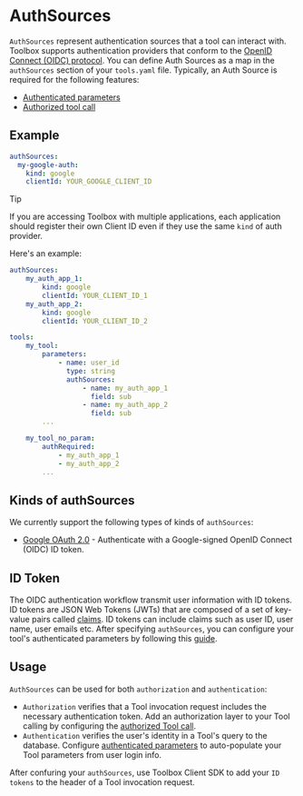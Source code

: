 # AuthSources

`AuthSources` represent authentication sources that a tool can interact with.
Toolbox supports authentication providers that conform to the [OpenID Connect
(OIDC) protocol](https://openid.net/developers/how-connect-works/). You can
define Auth Sources as a map in the `authSources` section of your `tools.yaml`
file. Typically, an Auth Source is required for the following features:

- [Authenticated parameters](../tools/README.md#authenticated-parameters)
- [Authorized tool call](../tools/README.md#authorized-tool-call)

## Example

```yaml
authSources:
  my-google-auth:
    kind: google
    clientId: YOUR_GOOGLE_CLIENT_ID
```

> [!TIP]
> If you are accessing Toolbox with multiple applications, each application
> should register their own Client ID even if they use the same `kind` of auth
> provider.
>
> Here's an example:
>
> ```yaml
> authSources:
>     my_auth_app_1:
>         kind: google
>         clientId: YOUR_CLIENT_ID_1
>     my_auth_app_2:
>         kind: google
>         clientId: YOUR_CLIENT_ID_2
>
> tools:
>     my_tool:
>         parameters:
>             - name: user_id
>               type: string
>               authSources:
>                   - name: my_auth_app_1
>                     field: sub
>                   - name: my_auth_app_2
>                     field: sub
>         ...
>
>     my_tool_no_param:
>         authRequired:
>             - my_auth_app_1
>             - my_auth_app_2
>         ...
> ```

## Kinds of authSources

We currently support the following types of kinds of `authSources`:

- [Google OAuth 2.0](./google.md) - Authenticate with a Google-signed OpenID
  Connect (OIDC) ID token.

## ID Token

The OIDC authentication workflow transmit user information with ID tokens. ID
tokens are JSON Web Tokens (JWTs) that are composed of a set of key-value pairs
called
[claims](https://openid.net/specs/openid-connect-core-1_0.html#StandardClaims).
ID tokens can include claims such as user ID, user name, user emails etc. After
specifying `authSources`, you can configure your tool's authenticated parameters
by following this [guide](../tools/README.md#authenticated-parameters).

## Usage

`AuthSources` can be used for both `authorization` and `authentication`:

- `Authorization` verifies that a Tool invocation request includes the necessary
  authentication token. Add an authorization layer to your Tool calling by
  configuring the [authorized Tool
  call](../tools/README.md#authorized-tool-call).
- `Authentication` verifies the user's identity in a Tool's query to the
  database. Configure [authenticated
  parameters](../tools/README.md#authenticated-parameters) to auto-populate your
  Tool parameters from user login info.

After confuring your `authSources`, use Toolbox Client SDK to add your `ID tokens` to
the header of a Tool invocation request.

